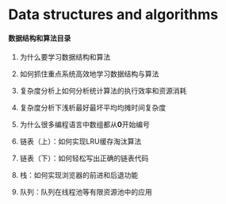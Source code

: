 # Data structures and algorithms
#### 数据结构和算法目录

1.  为什么要学习数据结构和算法
2.  如何抓住重点系统高效地学习数据结构与算法
3.  复杂度分析上如何分析统计算法的执行效率和资源消耗
4.  复杂度分析下浅析最好最坏平均均摊时间复杂度
5.  为什么很多编程语言中数组都从**0**开始编号

6. 链表（上）：如何实现LRU缓存淘汰算法
7. 链表（下）：如何轻松写出正确的链表代码
8. 栈：如何实现浏览器的前进和后退功能
9. 队列：队列在线程池等有限资源池中的应用